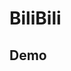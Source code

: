 # BiliBili

## Demo

<BiliBili bvid="BV1kt411o7C3" />

<BiliBili bvid="BV1kt411o7C3" :ratio="9/16" :time="60" :page="2" />

